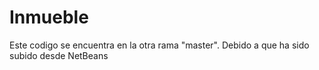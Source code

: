 # Inmueble
Este codigo se encuentra en la otra rama "master". Debido a que ha sido subido desde NetBeans
